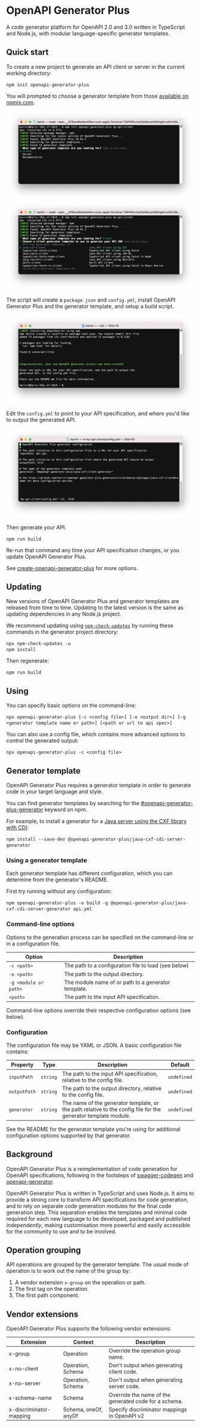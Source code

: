 # OpenAPI Generator Plus

A code generator platform for OpenAPI 2.0 and 3.0 written in TypeScript and Node.js, with modular language-specific generator templates.

## Quick start

To create a new project to generate an API client or server in the current working directory:

```shell
npm init openapi-generator-plus
```

You will prompted to choose a generator template from those [available on npmjs.com](https://www.npmjs.com/search?q=keywords:openapi-generator-plus-generator).

![Image of choosing a generator type](./packages/create/etc/img/choose-template-type.png)
![Image of choosing a generator template](./packages/create/etc/img/choose-template.png)

The script will create a `package.json` and `config.yml`, install OpenAPI Generator Plus
and the generator template, and setup a build script.

![Image of complete installation](./packages/create/etc/img/complete.png)

Edit the `config.yml` to point to your API specification, and where you'd like to output the generated API.

![Image of editing config](./packages/create/etc/img/config.png)

Then generate your API.

```shell
npm run build
```

Re-run that command any time your API specification changes, or you update OpenAPI Generator Plus.

See [create-openapi-generator-plus](https://github.com/karlvr/openapi-generator-plus/tree/master/packages/create)
for more options.

## Updating

New versions of OpenAPI Generator Plus and generator templates are released from time to time. Updating to
the latest version is the same as updating dependencies in any Node.js project.

We recommend updating using [`npm-check-updates`](https://www.npmjs.com/package/npm-check-updates) by running
these commands in the generator project directory:

```shell
npx npm-check-updates -u
npm install
```

Then regenerate:

```shell
npm run build
```

## Using

You can specify basic options on the command-line:

```shell
npx openapi-generator-plus [-c <config file>] [-o <output dir>] [-g <generator template name or path>] [<path or url to api spec>]
```

You can also use a config file, which contains more advanced options to control the generated output:

```shell
npx openapi-generator-plus -c <config file>
```

## Generator template

OpenAPI Generator Plus requires a generator template in order to generate code in your target language and style.

You can find generator templates by searching for the [#openapi-generator-plus-generator](https://www.npmjs.com/search?q=keywords:openapi-generator-plus-generator) keyword on npm.

For example, to install a generator for a [Java server using the CXF library with CDI](https://github.com/karlvr/openapi-generator-plus-generators/tree/master/packages/java-cxf-cdi-server):

```shell
npm install --save-dev @openapi-generator-plus/java-cxf-cdi-server-generator
```

### Using a generator template

Each generator template has different configuration, which you can determine from the generator's README.

First try running without any configuration:

```shell
npm openapi-generator-plus -o build -g @openapi-generator-plus/java-cxf-cdi-server-generator api.yml
```

### Command-line options

Options to the generation process can be specified on the command-line or in a configuration file.

|Option|Description|
|------|-----------|
|`-c <path>`|The path to a configuration file to load (see below)|
|`-o <path>`|The path to the output directory.|
|`-g <module or path>`|The module name of or path to a generator template.|
|`<path>`|The path to the input API specification.|

Command-line options override their respective configuration options (see below).

### Configuration

The configuration file may be YAML or JSON. A basic configuration file contains:

|Property|Type|Description|Default|
|--------|----|-----------|-------|
|`inputPath`|`string`|The path to the input API specification, relative to the config file.|`undefined`|
|`outputPath`|`string`|The path to the output directory, relative to the config file.|`undefined`|
|`generator`|`string`|The name of the generator template, or the path relative to the config file for the generator template module.|`undefined`|

See the README for the generator template you're using for additional configuration options supported by that generator.

## Background

OpenAPI Generator Plus is a reimplementation of code generation for OpenAPI specifications, following
in the footsteps of
[swagger-codegen](https://github.com/swagger-api/swagger-codegen) and
[openapi-generator](https://github.com/OpenAPITools/openapi-generator).

OpenAPI Generator Plus is written in TypeScript and uses Node.js. It aims to provide a strong core to transform API specifications for code generation,
and to rely on separate code generation modules for the final code generation step. This separation enables the templates and
minimal code required for each new language to be developed, packaged and published _independently_, making customisation more powerful
and easily accessible for the community to use and to be involved.

## Operation grouping

API operations are grouped by the generator template. The usual mode of operation is to work out the name
of the group by:

1. A vendor extension `x-group` on the operation or path.
2. The first tag on the operation.
3. The first path component.

## Vendor extensions

OpenAPI Generator Plus supports the following vendor extensions:

|Extension|Context|Description|
|---------|-------|-----------|
|x-group|Operation|Override the operation group name.|
|x-no-client|Operation, Schema|Don't output when generating client code.|
|x-no-server|Operation, Schema|Don't output when generating server code.|
|x-schema-name|Schema|Override the name of the generated code for a schema.|
|x-discriminator-mapping|Schema, oneOf, anyOf|Specify discriminator mappings in OpenAPI v2|
